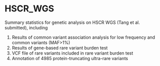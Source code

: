 # HSCR_WGS
Summary statistics for genetic analysis on HSCR WGS (Tang et al. submitted), including

1. Results of common variant association analysis for low frequency and common variants (MAF>1%)
2. Results of gene-based rare variant burden test
3. VCF file of rare variants included in rare variant burden test
4. Annotation of 4985 protein-truncating ultra-rare variants
